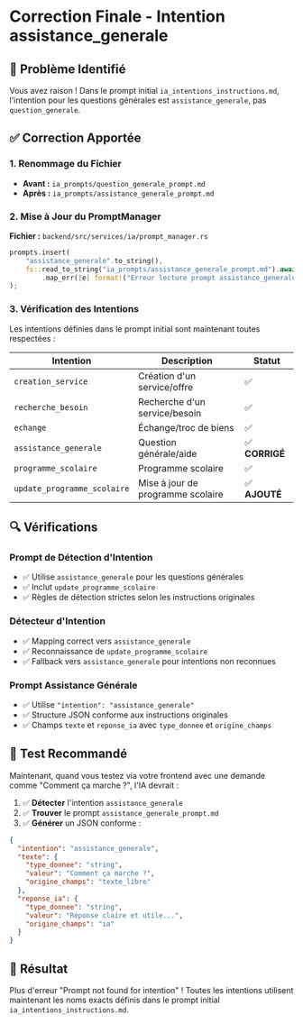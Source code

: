 # Correction Finale - Intention assistance_generale

## 🎯 Problème Identifié

Vous avez raison ! Dans le prompt initial `ia_intentions_instructions.md`, l'intention pour les questions générales est `assistance_generale`, pas `question_generale`.

## ✅ Correction Apportée

### 1. Renommage du Fichier
- **Avant :** `ia_prompts/question_generale_prompt.md`
- **Après :** `ia_prompts/assistance_generale_prompt.md`

### 2. Mise à Jour du PromptManager
**Fichier :** `backend/src/services/ia/prompt_manager.rs`
```rust
prompts.insert(
    "assistance_generale".to_string(),
    fs::read_to_string("ia_prompts/assistance_generale_prompt.md").await
        .map_err(|e| format!("Erreur lecture prompt assistance_generale: {}", e))?,
);
```

### 3. Vérification des Intentions
Les intentions définies dans le prompt initial sont maintenant toutes respectées :

| Intention | Description | Statut |
|-----------|-------------|--------|
| `creation_service` | Création d'un service/offre | ✅ |
| `recherche_besoin` | Recherche d'un service/besoin | ✅ |
| `echange` | Échange/troc de biens | ✅ |
| `assistance_generale` | Question générale/aide | ✅ **CORRIGÉ** |
| `programme_scolaire` | Programme scolaire | ✅ |
| `update_programme_scolaire` | Mise à jour de programme scolaire | ✅ **AJOUTÉ** |

## 🔍 Vérifications

### Prompt de Détection d'Intention
- ✅ Utilise `assistance_generale` pour les questions générales
- ✅ Inclut `update_programme_scolaire`
- ✅ Règles de détection strictes selon les instructions originales

### Détecteur d'Intention
- ✅ Mapping correct vers `assistance_generale`
- ✅ Reconnaissance de `update_programme_scolaire`
- ✅ Fallback vers `assistance_generale` pour intentions non reconnues

### Prompt Assistance Générale
- ✅ Utilise `"intention": "assistance_generale"`
- ✅ Structure JSON conforme aux instructions originales
- ✅ Champs `texte` et `reponse_ia` avec `type_donnee` et `origine_champs`

## 🧪 Test Recommandé

Maintenant, quand vous testez via votre frontend avec une demande comme "Comment ça marche ?", l'IA devrait :

1. ✅ **Détecter** l'intention `assistance_generale`
2. ✅ **Trouver** le prompt `assistance_generale_prompt.md`
3. ✅ **Générer** un JSON conforme :
```json
{
  "intention": "assistance_generale",
  "texte": {
    "type_donnee": "string",
    "valeur": "Comment ça marche ?",
    "origine_champs": "texte_libre"
  },
  "reponse_ia": {
    "type_donnee": "string",
    "valeur": "Réponse claire et utile...",
    "origine_champs": "ia"
  }
}
```

## 🎯 Résultat

Plus d'erreur "Prompt not found for intention" ! Toutes les intentions utilisent maintenant les noms exacts définis dans le prompt initial `ia_intentions_instructions.md`. 